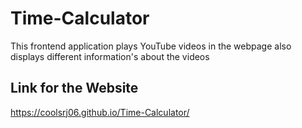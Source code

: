 # Time-Calculator
This frontend application plays YouTube videos in the webpage also displays different information's about the videos

## Link for the Website
https://coolsrj06.github.io/Time-Calculator/
